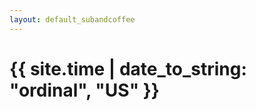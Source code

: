 ```yaml
---
layout: default_subandcoffee
---
```

<h1>{{ site.time | date_to_string: "ordinal", "US" }}<h1>

<script src="http://gist-it.appspot.com/https://github.com/scottscharl/Send_Text_Via_Twilio.py/blob/master/SendText.py"></script>

